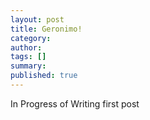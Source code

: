 ```yaml
---
layout: post
title: Geronimo!
category: 
author: 
tags: []
summary: 
published: true
---
```


In Progress of Writing first post